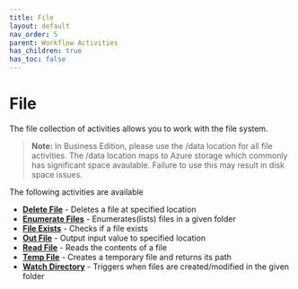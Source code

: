 ```yaml
---
title: File
layout: default
nav_order: 5
parent: Workflow Activities
has_children: true
has_toc: false
---
```


# File
The file collection of activities allows you to work with the file system.

> **Note:** In Business Edition, please use the /data location for all file activities. The /data location maps to Azure storage which commonly has significant space avaulable. Failure to use this may result in disk space issues.

The following activities are available

- **[Delete File](./01_delete-file.html)** - Deletes a file at  specified location
- **[Enumerate Files](./02_enumerate-files.html)** - Enumerates(lists) files in a given folder
- **[File Exists](./03_file-exists.html)** - Checks if a file exists
- **[Out File](./04_Out-file.html)** - Output input value to specified location
- **[Read File](./05_Read-file.html)** - Reads the contents of a file
- **[Temp File](./06_Temp-file.html)** - Creates a temporary file and returns its path
- **[Watch Directory](./07-Watch-Directory.html)** - Triggers when files are created/modified in the given folder

